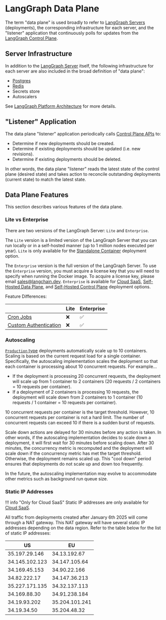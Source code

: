 # LangGraph Data Plane

The term "data plane" is used broadly to refer to [LangGraph Servers](./langgraph_server.md) (deployments), the corresponding infrastructure for each server, and the "listener" application that continuously polls for updates from the [LangGraph Control Plane](./langgraph_control_plane.md).

## Server Infrastructure

In addition to the [LangGraph Server](./langgraph_server.md) itself, the following infrastructure for each server are also included in the broad definition of "data plane":

- [Postgres](../concepts/platform_architecture.md#how-we-use-postgres)
- [Redis](../concepts/platform_architecture.md#how-we-use-redis)
- Secrets store
- Autoscalers

See [LangGraph Platform Architecture](../concepts/platform_architecture.md) for more details.

## "Listener" Application

The data plane "listener" application periodically calls [Control Plane APIs](../concepts/langgraph_control_plane.md#control-plane-api) to:

- Determine if new deployments should be created.
- Determine if existing deployments should be updated (i.e. new revisions).
- Determine if existing deployments should be deleted.

In other words, the data plane "listener" reads the latest state of the control plane (desired state) and takes action to reconcile outstanding deployments (current state) to match the latest state.

## Data Plane Features

This section describes various features of the data plane.

### Lite vs Enterprise

There are two versions of the LangGraph Server: `Lite` and `Enterprise`.

The `Lite` version is a limited version of the LangGraph Server that you can run locally or in a self-hosted manner (up to 1 million nodes executed per year). `Lite` is only available for the [Standalone Container](../concepts/langgraph_standalone_container.md) deployment option.

The `Enterprise` version is the full version of the LangGraph Server. To use the `Enterprise` version, you must acquire a license key that you will need to specify when running the Docker image. To acquire a license key, please email sales@langchain.dev. `Enterprise` is available for [Cloud SaaS](../concepts/langgraph_cloud.md), [Self-Hosted Data Plane](../concepts/langgraph_self_hosted_data_plane.md), and [Self-Hosted Control Plane](../concepts/langgraph_self_hosted_control_plane.md) deployment options.

Feature Differences:

|       | Lite       | Enterprise |
|-------|------------|------------|
| [Cron Jobs](../concepts/langgraph_server.md#cron-jobs) |❌|✅|
| [Custom Authentication](../concepts/auth.md) |❌|✅|

### Autoscaling

[`Production` type](../concepts/langgraph_control_plane.md#deployment-types) deployments automatically scale up to 10 containers. Scaling is based on the current request load for a single container. Specifically, the autoscaling implementation scales the deployment so that each container is processing about 10 concurrent requests. For example... 

- If the deployment is processing 20 concurrent requests, the deployment will scale up from 1 container to 2 containers (20 requests / 2 containers = 10 requests per container).
- If a deployment of 2 containers is processing 10 requests, the deployment will scale down from 2 containers to 1 container (10 requests / 1 container = 10 requests per container).

10 concurrent requests per container is the target threshold. However, 10 concurrent requests per container is not a hard limit. The number of concurrent requests can exceed 10 if there is a sudden burst of requests.

Scale down actions are delayed for 30 minutes before any action is taken. In other words, if the autoscaling implementation decides to scale down a deployment, it will first wait for 30 minutes before scaling down. After 30 minutes, the concurrency metric is recomputed and the deployment will scale down if the concurrency metric has met the target threshold. Otherwise, the deployment remains scaled up. This "cool down" period ensures that deployments do not scale up and down too frequently.

In the future, the autoscaling implementation may evolve to accommodate other metrics such as background run queue size.

### Static IP Addresses

!!! info "Only for Cloud SaaS"
    Static IP addresses are only available for [Cloud SaaS](../concepts/langgraph_cloud.md).

All traffic from deployments created after January 6th 2025 will come through a NAT gateway. This NAT gateway will have several static IP addresses depending on the data region. Refer to the table below for the list of static IP addresses:

| US             | EU             |
|----------------|----------------|
| 35.197.29.146  | 34.13.192.67   |
| 34.145.102.123 | 34.147.105.64  |
| 34.169.45.153  | 34.90.22.166   |
| 34.82.222.17   | 34.147.36.213  |
| 35.227.171.135 | 34.32.137.113  | 
| 34.169.88.30   | 34.91.238.184  |
| 34.19.93.202   | 35.204.101.241 |
| 34.19.34.50    | 35.204.48.32   |
